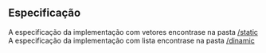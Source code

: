 ## Especificação
 A especificação da implementação com vetores encontrase na pasta [/static](/static) \
 A especificação da implementação com lista encontrase na pasta [/dinamic](/dinamic) 
